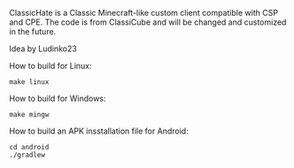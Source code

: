 ClassicHate is a Classic Minecraft-like custom client compatible with CSP and CPE. The code is from ClassiCube and will be changed and customized in the future.

Idea by Ludinko23

How to build for Linux:
```
make linux
```

How to build for Windows:
```
make mingw
```

How to build an APK insstallation file for Android:
```
cd android
./gradlew
```
